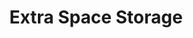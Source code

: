 ---
title: "Extra Space Storage"
url: /columbia/extra-space-storage-two-notch-road/
shop: storage rental
---